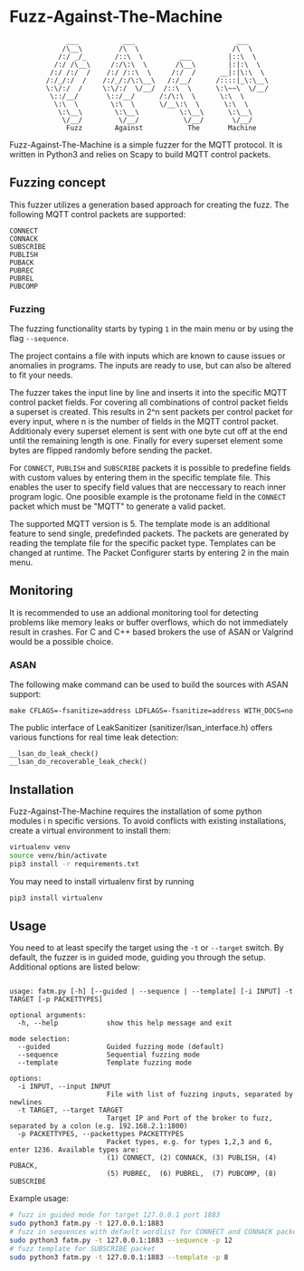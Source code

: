 # Fuzz-Against-The-Machine
```
              ___           ___                         ___
             /\__\         /\  \                       /\  \
            /:/ _/_       /::\  \         ___         |::\  \
           /:/ /\__\     /:/\:\  \       /\__\        |:|:\  \
          /:/ /:/  /    /:/ /::\  \     /:/  /      __|:|\:\  \
         /:/_/:/  /    /:/_/:/\:\__\   /:/__/      /::::|_\:\__\
         \:\/:/  /     \:\/:/  \/__/  /::\  \      \:\~~\  \/__/
          \::/__/       \::/__/      /:/\:\  \      \:\  \
           \:\  \        \:\  \      \/__\:\  \      \:\  \
            \:\__\        \:\__\          \:\__\      \:\__\
             \/__/         \/__/           \/__/       \/__/
              Fuzz        Against           The       Machine
```

Fuzz-Against-The-Machine is a simple fuzzer for the MQTT protocol. It is written in Python3 and relies on Scapy to build MQTT control packets.

## Fuzzing concept

This fuzzer utilizes a generation based approach for creating the fuzz.
The following MQTT control packets are supported:

```
CONNECT
CONNACK
SUBSCRIBE
PUBLISH
PUBACK
PUBREC
PUBREL
PUBCOMP
```

### Fuzzing
The fuzzing functionality starts by typing `1` in the main menu or by using the flag `--sequence`.

The project contains a file with inputs which are known to cause issues or anomalies in programs. The inputs are ready to use, but can also be altered to fit your needs.

The fuzzer takes the input line by line and inserts it into the specific MQTT control packet fields. For covering all combinations of control packet fields a superset is created. This results in 2^n sent packets per control packet for every input, where n is the number of fields in the MQTT control packet. Additionaly every superset element is sent with one byte cut off at the end until the remaining length is one. Finally for every superset element some bytes are flipped randomly before sending the packet.

For `CONNECT`, `PUBLISH` and `SUBSCRIBE` packets it is possible to predefine fields with custom values by entering them in the specific template file. This enables the user to specify field values that are neccessary to reach inner program logic. One poosible example is the protoname field in the `CONNECT` packet which must be "MQTT" to generate a valid packet.

The supported MQTT version is 5.
The template mode is an additional feature to send single, predefinded packets. The packets are generated by reading the template file for the specific packet type. Templates can be changed at runtime.
The Packet Configurer starts by entering 2 in the main menu.

## Monitoring

It is recommended to use an addional monitoring tool for detecting problems like memory leaks or buffer overflows, which do not immediately result in crashes.
For C and C++ based brokers the use of ASAN or Valgrind would be a possible choice.

### ASAN
The following make command can be used to build the sources with ASAN support:

```
make CFLAGS=-fsanitize=address LDFLAGS=-fsanitize=address WITH_DOCS=no
```

The public interface of LeakSanitizer (sanitizer/lsan_interface.h) offers various functions for real time leak detection:


```
__lsan_do_leak_check()
__lsan_do_recoverable_leak_check()
```

## Installation

Fuzz-Against-The-Machine requires the installation of some python modules i n specific versions. To avoid conflicts with existing installations, create a virtual environment to install them:

```bash
virtualenv venv
source venv/bin/activate
pip3 install -r requirements.txt
```

You may need to install virtualenv first by running

```bash
pip3 install virtualenv
```

## Usage

You need to at least specify the target using the `-t` or `--target` switch. By default, the fuzzer is in guided mode, guiding you through the setup. Additional options are listed below:

````buildoutcfg

usage: fatm.py [-h] [--guided | --sequence | --template] [-i INPUT] -t TARGET [-p PACKETTYPES]

optional arguments:
  -h, --help            show this help message and exit

mode selection:
  --guided              Guided fuzzing mode (default)
  --sequence            Sequential fuzzing mode
  --template            Template fuzzing mode

options:
  -i INPUT, --input INPUT
                        File with list of fuzzing inputs, separated by newlines
  -t TARGET, --target TARGET
                        Target IP and Port of the broker to fuzz, separated by a colon (e.g. 192.168.2.1:1800)
  -p PACKETTYPES, --packettypes PACKETTYPES
                        Packet types, e.g. for types 1,2,3 and 6, enter 1236. Available types are:
                        (1) CONNECT, (2) CONNACK, (3) PUBLISH, (4) PUBACK,
                        (5) PUBREC,  (6) PUBREL,  (7) PUBCOMP, (8) SUBSCRIBE
````
Example usage:

```bash
# fuzz in guided mode for target 127.0.0.1 port 1883
sudo python3 fatm.py -t 127.0.0.1:1883 
# fuzz in sequences with default wordlist for CONNECT and CONNACK packets
sudo python3 fatm.py -t 127.0.0.1:1883 --sequence -p 12 
# fuzz template for SUBSCRIBE packet
sudo python3 fatm.py -t 127.0.0.1:1883 --template -p 8 
```




